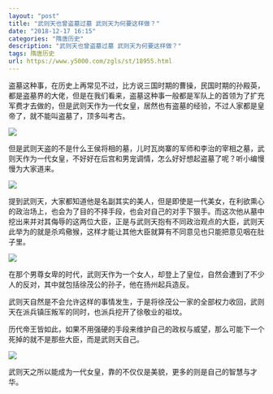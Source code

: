 ```yaml
---
layout: "post"
title: "武则天也曾盗墓过墓 武则天为何要这样做？"
date: "2018-12-17 16:15"
categories: "隋唐历史"
description: "武则天也曾盗墓过墓 武则天为何要这样做？"
tags: 隋唐历史
url: https://www.y5000.com/zgls/st/18955.html
---
```






盗墓这种事，在历史上再常见不过，比方说三国时期的曹操，民国时期的孙殿英，都是盗墓界的大佬，但是在我们看来，盗墓这种事一般都是军队上的首领为了扩充军费才去做的，但是武则天作为一代女皇，居然也有盗墓的经验，不过人家都是皇帝了，就不能叫盗墓了，顶多叫考古。

![](https://img.y5000.com/uploads/allimg/170410/144320D16-0.jpg)

但是武则天盗的不是什么王侯将相的墓，儿时瓦岗寨的军师和李治的宰相之墓，武则天作为一代女皇，不好好在后宫和男宠调情，怎么好好想起盗墓了呢？听小编慢慢为大家道来。

![](https://img.y5000.com/uploads/allimg/170410/1443203T0-1.jpg)

提到武则天，大家都知道他是名副其实的美人，但是即使是一代美女，在利欲熏心的政治场上，也会为了目的不择手段，也会对自己的对手下狠手。而这次他从墓中挖出来并对其侮辱的这两位大臣，正是与武则天抱有不同政治观点的大臣，武则天此举为的就是杀鸡儆猴，这样才能让其他大臣就算有不同意见也只能把意见咽在肚子里。

![](https://img.y5000.com/uploads/allimg/170410/144320B91-2.jpg)

在那个男尊女卑的时代，武则天作为一个女人，却登上了皇位，自然会遭到了不少人的反对，其中就包括徐茂公的孙子，他在扬州起兵造反。

武则天自然是不会允许这样的事情发生，于是将徐茂公一家的全部权力收回，武则天在派兵镇压叛军的同时，也派兵挖开了徐敬业的祖坟。

历代帝王皆如此，如果不用强硬的手段来维护自己的政权与威望，那么可能下一个死掉的就不是那些大臣，而是武则天自己。

![](https://img.y5000.com/uploads/allimg/170410/1443203444-3.jpg)

武则天之所以能成为一代女皇，靠的不仅仅是美貌，更多的则是自己的智慧与才华。
